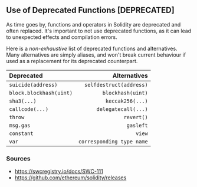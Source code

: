 ## Use of Deprecated Functions [DEPRECATED]

As time goes by, functions and operators in Solidity are deprecated and often replaced. It's important to not use deprecated functions, as it can lead to unexpected effects and compilation errors.

Here is a *non-exhaustive* list of deprecated functions and alternatives. Many alternatives are simply aliases, and won't break current behaviour if used as a replacement for its deprecated counterpart.

| Deprecated              | Alternatives              |
| :---------------------- | ------------------------: |
| `suicide(address)`      |	`selfdestruct(address)`   |
| `block.blockhash(uint)` |	`blockhash(uint)`         |
| `sha3(...)`	            | `keccak256(...)`          |
| `callcode(...)`	        | `delegatecall(...)`       |
| `throw`	                | `revert()`                |
| `msg.gas`	              | `gasleft`                 |
| `constant`              | `view`                    |
| `var`	                  | `corresponding type name` |

### Sources

- https://swcregistry.io/docs/SWC-111
- https://github.com/ethereum/solidity/releases
